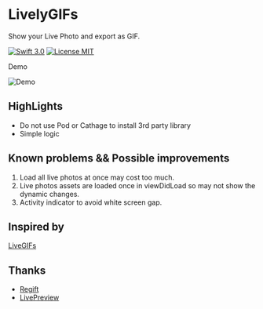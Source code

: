 # LivelyGIFs

Show your Live Photo and export as GIF. 

[![Swift 3.0](https://img.shields.io/badge/Swift-3.0-orange.svg?style=flat)](https://developer.apple.com/swift/) [![License MIT](https://img.shields.io/badge/License-MIT-blue.svg?style=flat)](https://github.com/Carthage/Carthage)


Demo 

![Demo](https://github.com/KrisYu/LivelyGIFs/blob/master/demo.gif?raw=true)



## HighLights



- Do not use Pod or Cathage to install 3rd party library
- Simple logic 



## Known problems && Possible improvements

1. Load all live photos at once may cost too much.
2. Live photos assets are loaded once in viewDidLoad so may not show the dynamic changes.
3. Activity indicator to avoid white screen gap. 


## Inspired by

[LiveGIFs](https://github.com/neonichu/LiveGIFs)

## Thanks 


- [Regift](https://github.com/matthewpalmer/Regift)
- [LivePreview](https://github.com/daver234/LivePreview)


